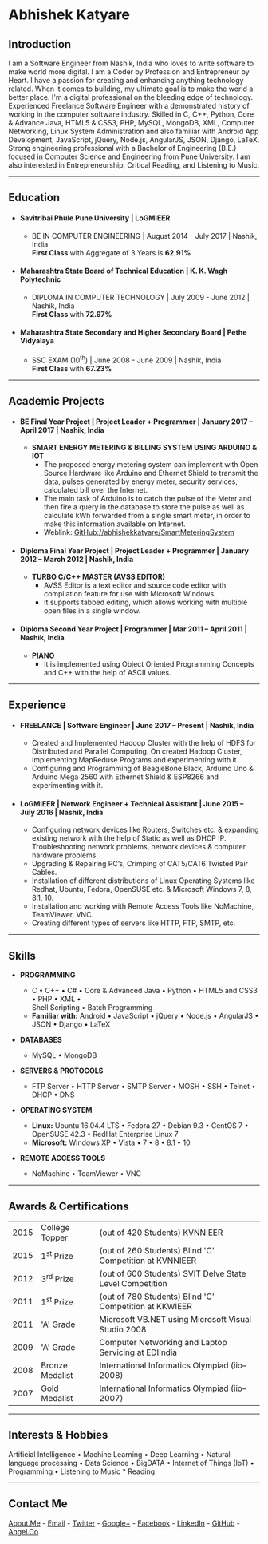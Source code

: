 # Abhishek Katyare

## __Introduction__
I am a Software Engineer from Nashik, India who loves to write software to make world more digital. I am a Coder by Profession and Entrepreneur by Heart. I have a passion for creating and enhancing anything technology related. When it comes to building, my ultimate goal is to make the world a better place. I'm a digital professional on the bleeding edge of technology. Experienced Freelance Software Engineer with a demonstrated history of working in the computer software industry. Skilled in C, C++, Python, Core & Advance Java, HTML5 & CSS3, PHP, MySQL, MongoDB, XML, Computer Networking, Linux System Administration and also familiar with Android App Development, JavaScript, jQuery, Node.js, AngularJS, JSON, Django, LaTeX. Strong engineering professional with a Bachelor of Engineering (B.E.) focused in Computer Science and Engineering from Pune University. I am also interested in Entrepreneurship, Critical Reading, and Listening to Music.

----------

## __Education__
+ #### Savitribai Phule Pune University | LoGMIEER
	+ BE IN COMPUTER ENGINEERING | August 2014 - July 2017 | Nashik, India	
		**First Class** with Aggregate of 3 Years is **62.91%**
+ #### Maharashtra State Board of Technical Education | K. K. Wagh Polytechnic
	+ DIPLOMA IN COMPUTER TECHNOLOGY | July 2009 - June 2012 | Nashik, India	 
		**First Class** with **72.97%**
+ #### Maharashtra State Secondary and Higher Secondary Board | Pethe Vidyalaya
	+ SSC EXAM (10<sup>th</sup>) | June 2008 - June 2009 | Nashik, India	
		**First Class** with **67.23%**

----------

## __Academic Projects__
+ #### BE Final Year Project | **Project Leader + Programmer** | January 2017 – April 2017 | Nashik, India
	+ **SMART ENERGY METERING & BILLING SYSTEM USING ARDUINO & IOT**
		+ The proposed energy metering system can implement with Open Source Hardware like Arduino and Ethernet Shield to transmit the data, pulses generated by energy meter, security services, calculated bill over the Internet.
		+ The main task of Arduino is to catch the pulse of the Meter and then fire a query in the database to store the pulse as well as calculate kWh forwarded from a single smart meter, in order to make this information available on Internet.
		+ Weblink: [GitHub://abhishekkatyare/SmartMeteringSystem](https://github.com/abhishekkatyare/SmartMeteringSystem)

+ #### Diploma Final Year Project | **Project Leader + Programmer** | January 2012 – March 2012 | Nashik, India
	+ **TURBO C/C++ MASTER (AVSS EDITOR)**
		+ AVSS Editor is a text editor and source code editor with compilation feature for use with Microsoft Windows.
		+ It supports tabbed editing, which allows working with multiple open files in a single window.

+ #### Diploma Second Year Project | **Programmer** | Mar 2011 – April 2011 | Nashik, India 
	+ **PIANO**
		+ It is implemented using Object Oriented Programming Concepts and C++ with the help of ASCII values.

----------

## __Experience__
+ #### FREELANCE | **Software Engineer** | June 2017 – Present | Nashik, India
	+ Created and Implemented Hadoop Cluster with the help of HDFS for Distributed and Parallel Computing. On created Hadoop Cluster, implementing MapReduse Programs and experimenting with it.
	+ Configuring and Programming of BeagleBone Black, Arduino Uno & Arduino Mega 2560 with Ethernet Shield & ESP8266 and experimenting with it.
	
+ #### LoGMIEER | **Network Engineer + Technical Assistant** | June 2015 – July 2016 | Nashik, India
	+ Configuring network devices like Routers, Switches etc. & expanding existing network with the help of Static as well as DHCP IP. Troubleshooting network problems, network devices & computer hardware problems.
	+ Upgrading & Repairing PC’s, Crimping of CAT5/CAT6 Twisted Pair Cables.
	+ Installation of different distributions of Linux Operating Systems like Redhat, Ubuntu, Fedora, OpenSUSE etc. & Microsoft Windows 7, 8, 8.1, 10.
	+ Installation and working with Remote Access Tools like NoMachine, TeamViewer, VNC.
	+ Creating different types of servers like HTTP, FTP, SMTP, etc.

----------

## __Skills__
+ **PROGRAMMING**
	+ C • C++ • C# • Core & Advanced Java • Python • HTML5 and CSS3 • PHP • XML •  
Shell Scripting • Batch Programming  
	+ **Familiar with:** Android • JavaScript • jQuery • Node.js • AngularJS • JSON • Django • LaTeX  
  
+ **DATABASES**
	+ MySQL • MongoDB  
  
+ **SERVERS & PROTOCOLS**
	+ FTP Server • HTTP Server • SMTP Server • MOSH • SSH • Telnet • DHCP • DNS  
  
+ **OPERATING SYSTEM**
	+ **Linux:** Ubuntu 16.04.4 LTS • Fedora 27 • Debian 9.3 • CentOS 7 • OpenSUSE 42.3 • RedHat Enterprise Linux 7	
	+ **Microsoft:** Windows XP • Vista • 7 • 8 • 8.1 • 10 
  
+ **REMOTE ACCESS TOOLS**
	+ NoMachine • TeamViewer • VNC

----------

## __Awards & Certifications__
<table>
  <tr>
    <td>2015</td>
    <td>College Topper</td>
    <td>(out of 420 Students) KVNNIEER</td>
  </tr>
  <tr>
    <td>2015</td>
    <td>1<sup>st</sup> Prize</td>
    <td>(out of 260 Students) Blind 'C' Competition at KVNNIEER</td>
  </tr>
  <tr>
    <td>2012</td>
    <td>3<sup>rd</sup> Prize</td>
    <td>(out of 600 Students) SVIT Delve State Level Competition</td>
  </tr>
  <tr>
    <td>2011</td>
    <td>1<sup>st</sup> Prize</td>
    <td>(out of 780 Students) Blind 'C' Competition at KKWIEER</td>
  </tr>
  <tr>
    <td>2011</td>
    <td>'A' Grade</td>
    <td>Microsoft VB.NET using Microsoft Visual Studio 2008</td>
  </tr>
  <tr>
    <td>2009</td>
    <td>'A' Grade</td>
    <td>Computer Networking and Laptop Servicing at EDIIndia</td>
  </tr>
  <tr>
    <td>2008</td>
    <td>Bronze Medalist</td>
    <td>International Informatics Olympiad (iio–2008)</td>
  </tr>
  <tr>
    <td>2007</td>
    <td>Gold Medalist</td>
    <td>International Informatics Olympiad (iio–2007)</td>
  </tr>
</table>

----------

## __Interests & Hobbies__
Artificial Intelligence • Machine Learning • Deep Learning • Natural-language processing • Data Science • BigDATA •
Internet of Things (IoT) • Programming • Listening to Music * Reading

----------

## __Contact Me__
[About.Me](https://about.me/abhishekkatyare) -
[Email](mailto:abhishekkatyare@gmail.com) - 
[Twitter](https://twitter.com/AbhishekKatyare) -
[Google+](https://plus.google.com/+AbhishekKatyare) -
[Facebook](https://www.facebook.com/KatyareAbhishek) -
[LinkedIn](http://www.linkedin.com/in/abhishekkatyare) -
[GitHub](https://github.com/abhishekkatyare) -
[Angel.Co](https://angel.co/abhishekkatyare)
